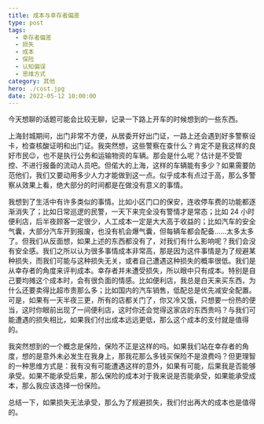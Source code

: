 ```yaml
---
title: 成本与幸存者偏差
type: post
tags:
  - 幸存者偏差
  - 损失
  - 成本
  - 保险
  - 认知偏误
  - 思维方式
category: 其他
hero: ./cost.jpg
date: 2022-05-12 10:00:00
---
```


今天想聊的话题可能会比较无聊，记录一下路上开车的时候想到的一些东西。

上海封城期间，出门非常不方便，从居委开好出门证，一路上还会遇到好多警察设卡，检查核酸证明和出门证。我突然想，这些警察在查什么？肯定不是我这样的良好市民😉，也不是执行公务和运输物资的车辆。那会是什么呢？估计是不受管控、不进行报备的流动人员吧。但偌大的上海，这样的车辆能有多少？如果需要防范他们，我们又要动用多少人力才能做到这一点。似乎成本有点过于高，那么多警察从效果上看，绝大部分的时间都是在做没有意义的事情。

我想到了生活中有许多类似的事情。比如小区门口的保安，连收停车费的功能都逐渐消失了；比如日常巡逻的民警，一天下来完全没有警情才是常态；比如 24 小时便利店，后半夜顾客一定很少，人工成本一定是大大高于收益的；比如汽车的安全气囊，大部分汽车开到报废，也没有机会爆气囊，但每辆车都会配备……太多太多了。但我们从反面想，如果上述的东西都没有了，对我们有什么影响呢？我们会没有安全感。我们之所以认为很多事情成本非常高，那是因为这件事情是为了规避某种损失，而我们可能与这种损失无关，或者自己遭遇这种损失的概率很低。我们是从幸存者的角度来评判成本。幸存者并未遭受损失，所以眼中只有成本。特别是自己要均摊这个成本时，会有很负面的情感。比如便利店，我总是白天来买东西，为什么还要卖得比超市贵那么多；比如国内的汽车销售，低配总是优先减安全配置。可是，如果有一天半夜三更，所有的店都关门了，你又冷又饿，只想要一份热的便当，这时你眼前出现了一间便利店，这时你还会觉得这家店的东西贵吗？与我们可能遭遇的损失相比，如果我们付出成本远远更低，那么这个成本的支付就是值得的。

我突然想到的一个概念是保险，保险不正是这样的吗。如果我们站在幸存者的角度，想的是意外未必发生在我身上，那我花那么多钱买保险不是浪费吗？但更理智的一种思维方式是：我有没有可能遭遇这样的意外，如果有可能，后果我是否能够承受。如果不能承受后果，那么保险的成本对于我来说是否能承受，如果能承受成本，那么我应该选择一份保险。

总结一下，如果损失无法承受，那么为了规避损失，我们付出再大的成本也是值得的。
